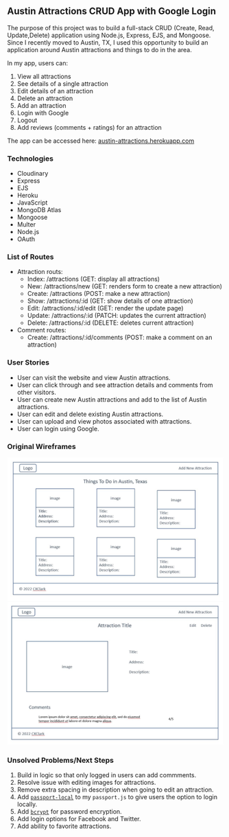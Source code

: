 ## Austin Attractions CRUD App with Google Login
The purpose of this project was to build a full-stack CRUD (Create, Read, Update,Delete) application using Node.js, Express, EJS, and Mongoose. Since I recently moved to Austin, TX, I used this opportunity to build an application around Austin attractions and things to do in the area.

In my app, users can:

1. View all attractions
1. See details of a single attraction
1. Edit details of an attraction
1. Delete an attraction
1. Add an attraction
1. Login with Google
1. Logout
1. Add reviews (comments + ratings) for an attraction

The app can be accessed here: [austin-attractions.herokuapp.com](https://austin-attractions.herokuapp.com/)

### Technologies
* Cloudinary
* Express
* EJS
* Heroku
* JavaScript
* MongoDB Atlas
* Mongoose
* Multer
* Node.js
* OAuth

### List of Routes
- Attraction routs:
    - Index: /attractions (GET: display all attractions)
    - New: /attractions/new (GET: renders form to create a new attraction)
    - Create: /attractions (POST: make a new attraction)
    - Show: /attractions/:id (GET: show details of one attraction)
    - Edit: /attractions/:id/edit (GET: render the update page)
    - Update: /attractions/:id (PATCH: updates the current attraction)
    - Delete: /attractions/:id (DELETE: deletes current attraction)
- Comment routes:
    - Create: /attractions/:id/comments (POST: make a comment on an attraction)

### User Stories
- User can visit the website and view Austin attractions.
- User can click through and see attraction details and comments from other visitors.
- User can create new Austin attractions and add to the list of Austin attractions.
- User can edit and delete existing Austin attractions.
- User can upload and view photos associated with attractions.
- User can login using Google.

### Original Wireframes
<img src="./public/assets/wireframes/1_index.JPG" width="600">
<img src="./public/assets/wireframes/2_show.JPG" width="600">

### Unsolved Problems/Next Steps
1. Build in logic so that only logged in users can add commments.
1. Resolve issue with editing images for attractions.
1. Remove extra spacing in description when going to edit an attraction.
1. Add [`passport-local`](https://www.passportjs.org/packages/passport-local/) to my `passport.js` to give users the option to login locally.
1. Add [`bcrypt`](https://www.npmjs.com/package/bcrypt) for password encryption.
1. Add login options for Facebook and Twitter.
1. Add ability to favorite attractions.
